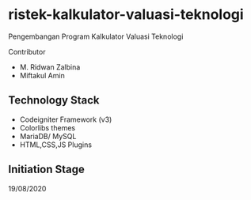 # ristek-kalkulator-valuasi-teknologi
Pengembangan Program Kalkulator Valuasi Teknologi

Contributor
- M. Ridwan Zalbina
- Miftakul Amin

## Technology Stack
- Codeigniter Framework (v3)
- Colorlibs themes
- MariaDB/ MySQL
- HTML,CSS,JS Plugins

## Initiation Stage
19/08/2020

